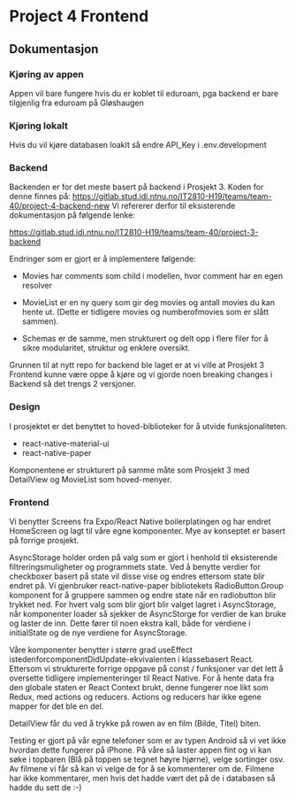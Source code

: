 # Project 4 Frontend

## Dokumentasjon
### Kjøring av appen
Appen vil bare fungere hvis du er koblet til eduroam, pga backend er bare tilgjenlig fra eduroam på Gløshaugen

### Kjøring lokalt
Hvis du vil kjøre databasen loaklt så endre API_Key i .env.development

### Backend

Backenden er for det meste basert på backend i Prosjekt 3. Koden for denne finnes på: https://gitlab.stud.idi.ntnu.no/IT2810-H19/teams/team-40/project-4-backend-new
Vi refererer derfor til eksisterende dokumentasjon på følgende lenke:

https://gitlab.stud.idi.ntnu.no/IT2810-H19/teams/team-40/project-3-backend

Endringer som er gjort er å implementere følgende:

- Movies har comments som child i modellen, hvor comment har en egen resolver

- MovieList er en ny query som gir deg movies og antall movies du kan hente ut. (Dette er tidligere movies og numberofmovies som er slått sammen).

- Schemas er de samme, men strukturert og delt opp i flere filer for å sikre modularitet, struktur og enklere oversikt.

Grunnen til at nytt repo for backend ble laget er at vi ville at Prosjekt 3 Frontend kunne være oppe å kjøre og vi gjorde noen breaking changes i Backend så det trengs 2 versjoner.

### Design

I prosjektet er det benyttet to hoved-biblioteker for å utvide funksjonaliteten. 

- react-native-material-ui
- react-native-paper

Komponentene er strukturert på samme måte som Prosjekt 3 med DetailView og MovieList som hoved-menyer.

### Frontend

Vi benytter Screens fra Expo/React Native boilerplatingen og har endret HomeScreen og lagt til våre egne komponenter. Mye av konseptet er basert på forrige prosjekt.

AsyncStorage holder orden på valg som er gjort i henhold til eksisterende filtreringsmuligheter og programmets state. Ved å benytte verdier for checkboxer basert på state vil disse vise og endres ettersom state blir endret på. Vi gjenbruker react-native-paper bibliotekets RadioButton.Group komponent for å gruppere sammen og endre state når en radiobutton blir trykket ned. For hvert valg som blir gjort blir valget lagret i AsyncStorage, når komponenter loader så sjekker de AsyncStorge for verdier de kan bruke og laster de inn. Dette fører til noen ekstra kall, både for verdiene i initialState og de nye verdiene for AsyncStorage.

Våre komponenter benytter i større grad useEffect istedenforcomponentDidUpdate-ekvivalenten i klassebasert React. Ettersom vi strukturerte forrige oppgave på const / funksjoner var det lett å oversette tidligere implementeringer til React Native. For å hente data fra den globale staten er React Context brukt, denne fungerer noe likt som Redux, med actions og reducers. Actions og reducers har ikke egene mapper for det ble en del.

DetailView får du ved å trykke på rowen av en film (Bilde, Titel) biten.

Testing er gjort på vår egne telefoner som er av typen Android så vi vet ikke hvordan dette fungerer på iPhone. På våre så laster appen fint og vi kan søke i topbaren (Blå på toppen se tegnet høyre hjørne), velge sortinger osv. Av filmene vi får så kan vi velge de for å se kommenterer om de. Filmene har ikke kommentarer, men hvis det hadde vært det på de i databasen så hadde du sett de :-) 









